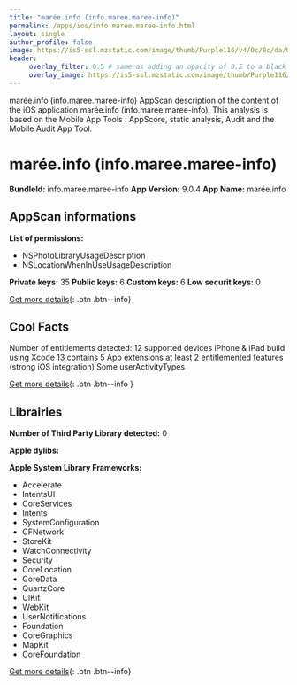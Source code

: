 ```yaml
---
title: "marée.info (info.maree.maree-info)"
permalink: /apps/ios/info.maree.maree-info.html
layout: single
author_profile: false
image: https://is5-ssl.mzstatic.com/image/thumb/Purple116/v4/0c/8c/da/0c8cda56-8dd0-eda8-c77e-c138f8c0ccb4/AppIcon-0-0-1x_U007emarketing-0-0-0-7-0-0-sRGB-0-0-0-GLES2_U002c0-512MB-85-220-0-0.png/512x512bb.jpg
header: 
     overlay_filter: 0.5 # same as adding an opacity of 0.5 to a black background
     overlay_image: https://is5-ssl.mzstatic.com/image/thumb/Purple116/v4/0c/8c/da/0c8cda56-8dd0-eda8-c77e-c138f8c0ccb4/AppIcon-0-0-1x_U007emarketing-0-0-0-7-0-0-sRGB-0-0-0-GLES2_U002c0-512MB-85-220-0-0.png/512x512bb.jpg
---
```

marée.info (info.maree.maree-info) AppScan description of the content of the iOS application marée.info (info.maree.maree-info). This analysis is based on the Mobile App Tools : AppScore, static analysis, Audit and the Mobile Audit App Tool.

# marée.info (info.maree.maree-info)

**BundleId:** info.maree.maree-info
**App Version:** 9.0.4
**App Name:** marée.info


## AppScan informations 

**List of permissions:** 
- NSPhotoLibraryUsageDescription
- NSLocationWhenInUseUsageDescription
  
  
**Private keys:** 35
**Public keys:** 6
**Custom keys:** 6
**Low securit keys:** 0
  
[Get more details](/pricing.html){: .btn .btn--info}

## Cool Facts

Number of entitlements detected: 12
supported devices iPhone & iPad
build using Xcode 13
contains 5 App extensions
at least 2 entitlemented features (strong iOS integration)
Some userActivityTypes
  
[Get more details](/pricing.html){: .btn .btn--info }

## Librairies 
**Number of Third Party Library detected:** 0


**Apple dylibs:**


**Apple System Library Frameworks:**
- Accelerate
- IntentsUI
- CoreServices
- Intents
- SystemConfiguration
- CFNetwork
- StoreKit
- WatchConnectivity
- Security
- CoreLocation
- CoreData
- QuartzCore
- UIKit
- WebKit
- UserNotifications
- Foundation
- CoreGraphics
- MapKit
- CoreFoundation


  
[Get more details](/pricing.html){: .btn .btn--info}

